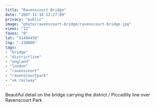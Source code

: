 ```yaml
---
title: "Ravenscourt Bridge"
date: "2007-11-18 12:27:09"
privacy: "public"
image: "photo/ravenscourt-bridge/ravenscourt-bridge.jpg"
views: "12"
faves: "0"
lat: "51494450"
lng: "-238008"
tags:
- "bridge"
- "districtline"
- "england"
- "london"
- "ravenscourt"
- "ravenscourtpark"
- "uk railway"
---
```

Beautiful detail on the bridge carrying the district / Piccadilly line over Ravenscourt Park
